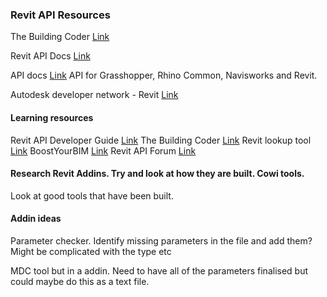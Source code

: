 ### Revit API Resources 

The Building Coder [Link](https://thebuildingcoder.typepad.com/)

Revit API Docs [Link](https://www.revitapidocs.com/)

API docs [Link](https://apidocs.co/#) API for Grasshopper, Rhino Common, Navisworks and Revit.

Autodesk developer network - Revit [Link](https://www.autodesk.com/developer-network/platform-technologies/revit)


#### Learning resources 


Revit API Developer Guide [Link](https://help.autodesk.com/view/RVT/2021/ENU/?guid=Revit_API_Revit_API_Developers_Guide_html)
The Building Coder [Link](https://thebuildingcoder.typepad.com/)
Revit lookup tool [Link](https://github.com/jeremytammik/RevitLookup)
BoostYourBIM [Link](https://boostyourbim.wordpress.com/)
Revit API Forum [Link](https://forums.autodesk.com/t5/revit-api-forum/bd-p/160)

#### Research Revit Addins. Try and look at how they are built. Cowi tools. 
Look at good tools that have been built. 

#### Addin ideas 

Parameter checker. Identify missing parameters in the file and add them? Might be complicated with the type etc

MDC tool but in a addin. Need to have all of the parameters finalised but could maybe do this as a text file. 

